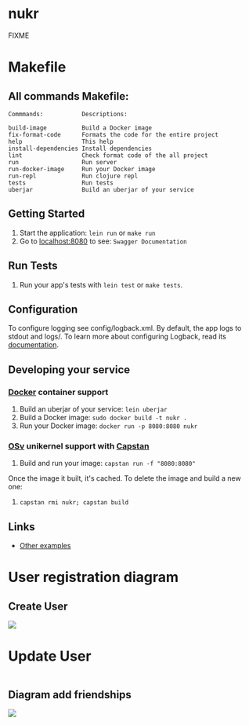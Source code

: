 # nukr

FIXME

# Makefile
## All commands Makefile:
```
Commmands:           Descriptions:

build-image          Build a Docker image
fix-format-code      Formats the code for the entire project
help                 This help
install-dependencies Install dependencies
lint                 Check format code of the all project
run                  Run server
run-docker-image     Run your Docker image
run-repl             Run clojure repl
tests                Run tests
uberjar              Build an uberjar of your service
```


## Getting Started

1. Start the application: `lein run` or `make run`
2. Go to [localhost:8080](http://localhost:8080/) to see: `Swagger Documentation`

## Run Tests

1. Run your app's tests with `lein test` or `make tests`.

## Configuration

To configure logging see config/logback.xml. By default, the app logs to stdout and logs/.
To learn more about configuring Logback, read its [documentation](http://logback.qos.ch/documentation.html).


## Developing your service

### [Docker](https://www.docker.com/) container support

1. Build an uberjar of your service: `lein uberjar`
2. Build a Docker image: `sudo docker build -t nukr .`
3. Run your Docker image: `docker run -p 8080:8080 nukr`

### [OSv](http://osv.io/) unikernel support with [Capstan](http://osv.io/capstan/)

1. Build and run your image: `capstan run -f "8080:8080"`

Once the image it built, it's cached.  To delete the image and build a new one:

1. `capstan rmi nukr; capstan build`


## Links
* [Other examples](https://github.com/pedestal/samples)

# User registration diagram

## Create User
![](https://www.websequencediagrams.com/cgi-bin/cdraw?lz=dGl0bGUgQ3JlYXRlIFVzZXIgUHJvZmlsZQoKbm90ZSBvdmVyIGFwaSxjb250cm9sbGVyOiBSZXF1ZXN0IGMAMQZ1c2VyIHdpdGggYm9keSByABgGCmFwaS0-ACsMUE9TVCB0bwArDAoATQotPmRiOiBWZXJpZnkgaWYAUAZleGl0IGJ5IGVtYWlsCmRiAEMOUmV0dXJucwB7BmlmIGFscmVhAH0FZ2lzdGVyZWQgb3IgbmlsAFoNYXBpADEKMjAxAIFAB2QAgUIGb3IgRXhjZXB0aW9uAIILBmV4aXN0cwAxElN0YXR1ADwGLQCBBAcgb2JqZWN0AIIMBgBQBwoKCgoKCgoK&s=roundgreen)

# Update User
![]()

## Diagram add friendships
![](https://www.websequencediagrams.com/cgi-bin/cdraw?lz=dGl0bGUgTnVrciBDUlVEIEZyaWVuZHNoaXAKCm5vdGUgb3ZlciBVc2VyLE51a3I6IEFkZAAZDFVzZXItPgAVBkNyZWF0ZQA4CzogcGF0aC1wYXJhbTogOmlkIGFuZCBib2R5AA4GCk51a3ItPkFUT00AKxMgb24gQVRPTQpBVE9NAFwIUmV0dXJuIGYAgR4JcyBjAHIFZCBTdGF0dXMgQ29kZTogMjAxAFcHVXNlACQUAC8IAIFQF0dldCBhbGwAggULcyBmb3IgdXNlcgCBaA1HZXQAgQENAIFoCiA6aWQAgVUNABsQAEgILWlkAIFFHwCBLR5zAIFrEDAAgl8FOgCDMgUAgm4FAIE7CwCDQBdSZW1vdgCCcQ0AgVkVACAHAIFXGgCDRhwADDEAg2YTbmlsAINEFACDcQsgMjA0Cg&s=roundgreen)